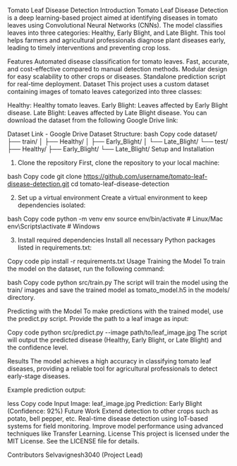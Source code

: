 Tomato Leaf Disease Detection
Introduction
Tomato Leaf Disease Detection is a deep learning-based project aimed at identifying diseases in tomato leaves using Convolutional Neural Networks (CNNs). The model classifies leaves into three categories: Healthy, Early Blight, and Late Blight. This tool helps farmers and agricultural professionals diagnose plant diseases early, leading to timely interventions and preventing crop loss.

Features
Automated disease classification for tomato leaves.
Fast, accurate, and cost-effective compared to manual detection methods.
Modular design for easy scalability to other crops or diseases.
Standalone prediction script for real-time deployment.
Dataset
This project uses a custom dataset containing images of tomato leaves categorized into three classes:

Healthy: Healthy tomato leaves.
Early Blight: Leaves affected by Early Blight disease.
Late Blight: Leaves affected by Late Blight disease.
You can download the dataset from the following Google Drive link:

Dataset Link - Google Drive
Dataset Structure:
bash
Copy code
dataset/
├── train/
│   ├── Healthy/
│   ├── Early_Blight/
│   └── Late_Blight/
└── test/
    ├── Healthy/
    ├── Early_Blight/
    └── Late_Blight/
Setup and Installation
1. Clone the repository
First, clone the repository to your local machine:

bash
Copy code
git clone https://github.com/username/tomato-leaf-disease-detection.git
cd tomato-leaf-disease-detection

2. Set up a virtual environment
Create a virtual environment to keep dependencies isolated:

bash
Copy code
python -m venv env
source env/bin/activate  # Linux/Mac
env\Scripts\activate     # Windows

3. Install required dependencies
Install all necessary Python packages listed in requirements.txt:

Copy code
pip install -r requirements.txt
Usage
Training the Model
To train the model on the dataset, run the following command:

bash
Copy code
python src/train.py
The script will train the model using the train/ images and save the trained model as tomato_model.h5 in the models/ directory.

Predicting with the Model
To make predictions with the trained model, use the predict.py script. Provide the path to a leaf image as input:


Copy code
python src/predict.py --image path/to/leaf_image.jpg
The script will output the predicted disease (Healthy, Early Blight, or Late Blight) and the confidence level.

Results
The model achieves a high accuracy in classifying tomato leaf diseases, providing a reliable tool for agricultural professionals to detect early-stage diseases.

Example prediction output:

less
Copy code
Input Image: leaf_image.jpg
Prediction: Early Blight (Confidence: 92%)
Future Work
Extend detection to other crops such as potato, bell pepper, etc.
Real-time disease detection using IoT-based systems for field monitoring.
Improve model performance using advanced techniques like Transfer Learning.
License
This project is licensed under the MIT License. See the LICENSE file for details.

Contributors
Selvavignesh3040 (Project Lead)
